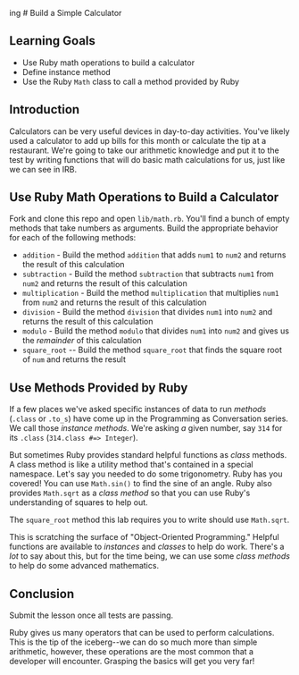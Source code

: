 ing # Build a Simple Calculator

## Learning Goals

- Use Ruby math operations to build a calculator
- Define instance method
- Use the Ruby `Math` class to call a method provided by Ruby

## Introduction

Calculators can be very useful devices in day-to-day activities. You've likely
used a calculator to add up bills for this month or calculate the tip at a
restaurant. We're going to take our arithmetic knowledge and put it to the test
by writing functions that will do basic math calculations for us, just like we
can see in IRB.

## Use Ruby Math Operations to Build a Calculator

Fork and clone this repo and open `lib/math.rb`. You'll find a bunch of empty
methods that take numbers as arguments. Build the appropriate behavior for each
of the following methods:

- `addition` - Build the method `addition` that adds `num1` to `num2` and returns the result of this calculation
- `subtraction` - Build the method `subtraction` that subtracts `num1` from
  `num2` and returns the result of this calculation
- `multiplication` - Build the method `multiplication` that multiplies `num1`
  from `num2` and returns the result of this calculation
- `division` - Build the method `division` that divides `num1` into `num2` and returns the result of this calculation
- `modulo` - Build the method `modulo` that divides `num1` into `num2` and gives
  us the _remainder_ of this calculation
- `square_root` -- Build the method `square_root` that finds the square root of
  `num` and returns the result

## Use Methods Provided by Ruby

If a few places we've asked specific instances of data to run _methods_
(`.class` or `.to_s`) have come up in the Programming as Conversation series.
We call those _instance methods_. We're asking _a_ given number, say `314` for
its `.class` (`314.class #=> Integer`).

But sometimes Ruby provides standard helpful functions as _class_ methods. A
class method is like a utility method that's contained in a special namespace.
Let's say you needed to do some trigonometry. Ruby has you covered! You can use
`Math.sin()` to find the sine of an angle. Ruby also provides `Math.sqrt` as a
_class method_ so that you can use Ruby's understanding of squares to help out.

The `square_root` method this lab requires you to write should use `Math.sqrt`.

This is scratching the surface of "Object-Oriented Programming." Helpful
functions are available to _instances_ and _classes_ to help do work. There's a
_lot_ to say about this, but for the time being, we can use some _class
methods_ to help do some advanced mathematics.

## Conclusion

Submit the lesson once all tests are passing.

Ruby gives us many operators that can be used to perform calculations. This is
the tip of the iceberg--we can do so much more than simple arithmetic, however,
these operations are the most common that a developer will encounter. Grasping
the basics will get you very far!
